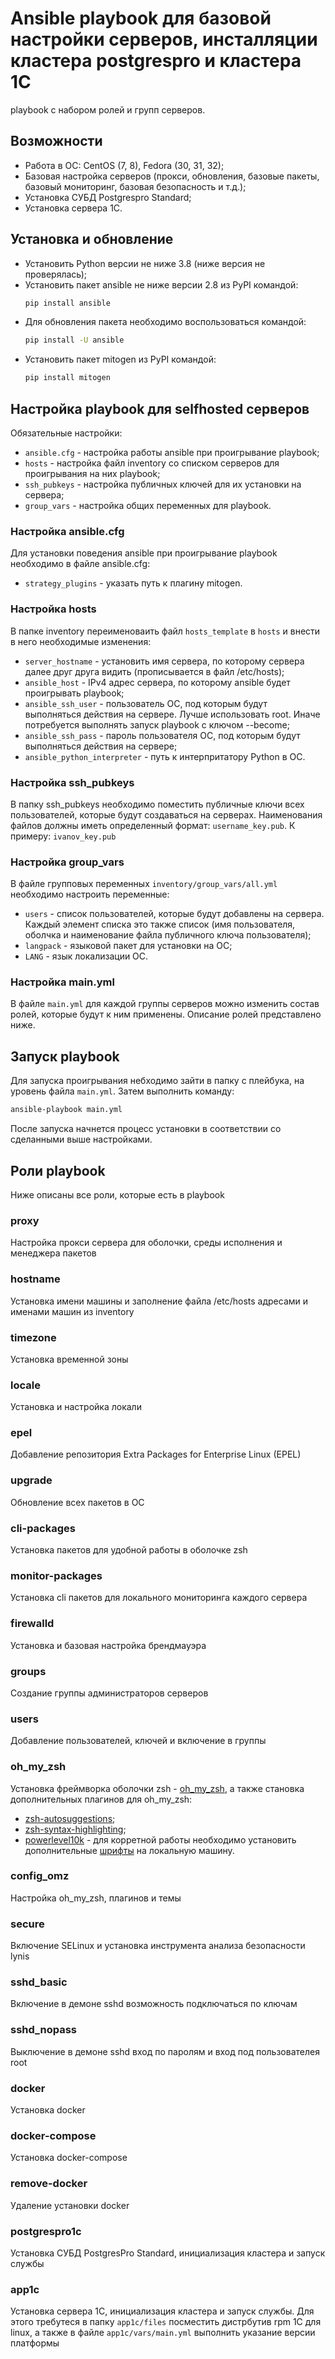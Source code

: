 # Ansible playbook для базовой настройки серверов, инсталляции кластера postgrespro и кластера 1С

playbook с набором ролей и групп серверов.

## Возможности

* Работа в ОС: CentOS (7, 8), Fedora (30, 31, 32);
* Базовая настройка серверов (прокси, обновления, базовые пакеты, базовый мониторинг, базовая безопасность и т.д.);
* Установка СУБД Postgrespro Standard;
* Установка сервера 1С.

## Установка и обновление

* Установить Python версии не ниже 3.8 (ниже версия не проверялась);
* Установить пакет ansible не ниже версии 2.8 из PyPI командой:
    ```sh
    pip install ansible
    ```
* Для обновления пакета необходимо воспользоваться командой:
    ```sh
    pip install -U ansible
    ```
* Установить пакет mitogen из PyPI командой:
    ```sh
    pip install mitogen
    ```

## Настройка playbook для selfhosted серверов
Обязательные настройки:
* `ansible.cfg` - настройка работы ansible при проигрывание playbook;
* `hosts` -  настройка файл inventory со списком серверов для проигрывания на них playbook;
* `ssh_pubkeys` -  настройка публичных ключей для их установки на сервера;
* `group_vars` -  настройка общих переменных для playbook.

### Настройка ansible.cfg
Для установки поведения ansible при проигрывание playbook необходимо в файле ansible.cfg:
* `strategy_plugins` - указать путь к плагину mitogen.

### Настройка hosts
В папке inventory переименоваить файл `hosts_template` в `hosts` и внести в него необходимые изменения:
* `server_hostname` - установить имя сервера, по которому сервера далее друг друга видить (прописывается в файл /etc/hosts);
* `ansible_host` - IPv4 адрес сервера, по которому ansible будет проигрывать playbook;
* `ansible_ssh_user` - пользователь ОС, под которым будут выполняться действия на сервере. Лучше использовать root. Иначе потребуется выполнять запуск playbook с ключом --become;
* `ansible_ssh_pass` - пароль пользователя ОС, под которым будут выполняться действия на сервере;
* `ansible_python_interpreter` - путь к интерпритатору Python в OC.

### Настройка ssh_pubkeys
В папку ssh_pubkeys необходимо поместить публичные ключи всех пользователей, которые будут создаваться на серверах. Наименования файлов должны иметь определенный формат: `username_key.pub`. К примеру: `ivanov_key.pub`

### Настройка group_vars 
В файле групповых переменных `inventory/group_vars/all.yml` необходимо настроить переменные:
* `users` - список пользователей, которые будут добавлены на сервера. Каждый элемент списка это также список (имя пользователя, оболчка и наименование файла публичного ключа пользователя);
* `langpack` - языковой пакет для установки на ОС;
* `LANG` - язык локализации ОС.

### Настройка main.yml
В файле `main.yml` для каждой группы серверов можно изменить состав ролей, которые будут к ним применены. Описание ролей представлено ниже.

## Запуск playbook
Для запуска проигрывания небходимо зайти в папку с плейбука, на уровень файла `main.yml`. Затем выполнить команду:
```sh
ansible-playbook main.yml
```
После запуска начнется процесс установки в соответствии со сделанными выше настройками.

## Роли playbook
Ниже описаны все роли, которые есть в playbook
### proxy
Настройка прокси сервера для оболочки, среды исполнения и менеджера пакетов
### hostname
Установка имени машины и заполнение файла /etc/hosts адресами и именами машин из inventory
### timezone
Установка временной зоны
### locale
Установка и настройка локали
### epel
Добавление репозитория Extra Packages for Enterprise Linux (EPEL)
### upgrade
Обновление всех пакетов в ОС
### cli-packages
Установка пакетов для удобной работы в оболочке zsh
### monitor-packages
Установка cli пакетов для локального мониторинга каждого сервера
### firewalld
Установка и базовая настройка брендмауэра
### groups
Создание группы администраторов серверов
### users
Добавление пользователей, ключей и включение в группы
### oh_my_zsh
Установка фреймворка оболочки zsh - [oh_my_zsh](https://github.com/ohmyzsh/ohmyzsh), а также становка дополнительных плагинов для oh_my_zsh:
* [zsh-autosuggestions](https://github.com/zsh-users/zsh-autosuggestions);
* [zsh-syntax-highlighting](https://github.com/zsh-users/zsh-syntax-highlighting);
* [powerlevel10k](https://github.com/romkatv/powerlevel10k) - для корретной работы необходимо установить дополнительные [шрифты](https://github.com/romkatv/powerlevel10k#meslo-nerd-font-patched-for-powerlevel10k) на локальную машину.
### config_omz
Настройка oh_my_zsh, плагинов и темы
### secure
Включение SELinux и установка инструмента анализа безопасности lynis
### sshd_basic
Включение в демоне sshd возможность подключаться по ключам
### sshd_nopass
Выключение в демоне sshd вход по паролям и вход под пользователея root
### docker
Установка docker
### docker-compose
Установка docker-compose
### remove-docker
Удаление установки docker
### postgrespro1c
Установка СУБД PostgresPro Standard, инициализация кластера и запуск службы
### app1c
Установка сервера 1С, инициализация кластера и запуск службы. Для этого требутеся в папку `app1c/files` посместить дистрбутив rpm 1С для linux, а также в файле `app1c/vars/main.yml` выполнить указание версии платформы
